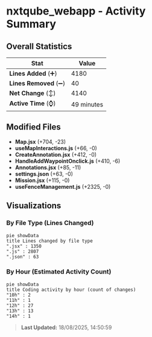 # nxtqube_webapp - Activity Summary 

## Overall Statistics

| Stat                   | Value                                                             |
| ---------------------- | ----------------------------------------------------------------- |
| **Lines Added** (➕)   | 4180                                          |
| **Lines Removed** (➖) | 40                                        |
| **Net Change** (↕)    | 4140                |
| **Active Time** (⌚)   | 49 minutes |


## Modified Files
- **Map.jsx** (+704, -23)
- **useMapInteractions.js** (+66, -0)
- **CreateAnnotation.jsx** (+412, -0)
- **HandleAddWaypointOnclick.js** (+410, -6)
- **Annotations.jsx** (+85, -11)
- **settings.json** (+63, -0)
- **Mission.jsx** (+115, -0)
- **useFenceManagement.js** (+2325, -0)

## Visualizations

### By File Type (Lines Changed)

```mermaid
pie showData
title Lines changed by file type
".jsx" : 1350
".js" : 2807
".json" : 63
```

### By Hour (Estimated Activity Count)

```mermaid
pie showData
title Coding activity by hour (count of changes)
"10h" : 2
"11h" : 1
"12h" : 27
"13h" : 13
"14h" : 1
```


> **Last Updated:** 18/08/2025, 14:50:59